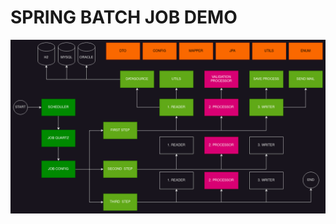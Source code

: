 
# SPRING BATCH JOB DEMO

![job-flow-structure-overview.png](data/midias/job-flow-structure-overview.png)